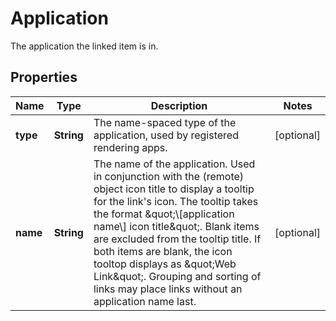 

# Application

The application the linked item is in.
## Properties

Name | Type | Description | Notes
------------ | ------------- | ------------- | -------------
**type** | **String** | The name-spaced type of the application, used by registered rendering apps. |  [optional]
**name** | **String** | The name of the application. Used in conjunction with the (remote) object icon title to display a tooltip for the link&#39;s icon. The tooltip takes the format \&quot;\\[application name\\] icon title\&quot;. Blank items are excluded from the tooltip title. If both items are blank, the icon tooltop displays as \&quot;Web Link\&quot;. Grouping and sorting of links may place links without an application name last. |  [optional]



